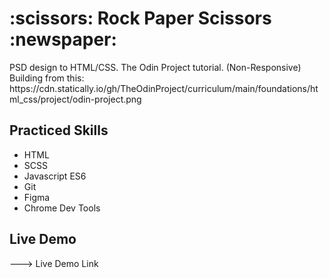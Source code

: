 <h1>:scissors: Rock Paper Scissors :newspaper:</h1>
PSD design to HTML/CSS. The Odin Project tutorial. (Non-Responsive)<br />
Building from this: https://cdn.statically.io/gh/TheOdinProject/curriculum/main/foundations/html_css/project/odin-project.png

<h2>Practiced Skills</h2>
<ul>
  <li>HTML</li>
  <li>SCSS</li>
  <li>Javascript ES6</li>
  <li>Git</li>
  <li>Figma</li>
  <li>Chrome Dev Tools</li>
</ul>




<h2>Live Demo</h2>
---> Live Demo Link
